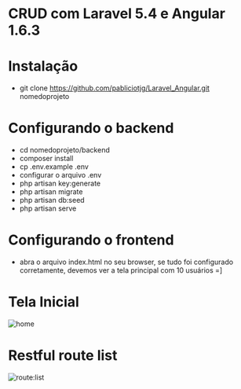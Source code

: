 # CRUD com Laravel 5.4 e Angular 1.6.3

# Instalação

* git clone https://github.com/pabliciotjg/Laravel_Angular.git nomedoprojeto

# Configurando o backend

* cd nomedoprojeto/backend
* composer install
* cp .env.example .env
* configurar o arquivo .env
* php artisan key:generate
* php artisan migrate
* php artisan db:seed
* php artisan serve

# Configurando o frontend

* abra o arquivo index.html no seu browser, se tudo foi configurado corretamente, devemos ver a tela principal com 10 usuários =]


# Tela Inicial 

<img src="https://cloud.githubusercontent.com/assets/14934318/24580975/efb71420-16e8-11e7-889b-14d3cee32790.jpg" alt="home">

# Restful route list 

<img src="https://cloud.githubusercontent.com/assets/14934318/24581041/271e6eda-16ea-11e7-83f7-01192e919073.PNG" alt="route:list">
